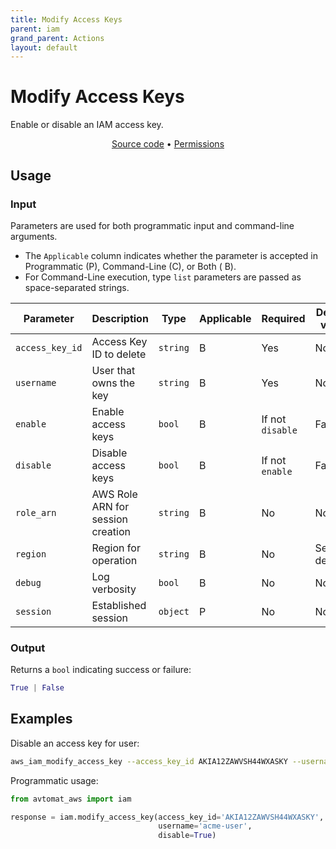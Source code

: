 ```yaml
---
title: Modify Access Keys
parent: iam
grand_parent: Actions
layout: default
---
```


# Modify Access Keys

Enable or disable an IAM access key.<br/>

<p align="center">
   <a href="/avtomat_aws/iam/modify_access_key.py">Source code</a> •
   <a href="/permissions/iam/modify_access_key">Permissions</a>
</p>

## Usage

### Input

Parameters are used for both programmatic input and command-line arguments.<br/>

- The `Applicable` column indicates whether the parameter is accepted in Programmatic (P), Command-Line (C), or Both (
  B).<br/>
- For Command-Line execution, type `list` parameters are passed as space-separated strings.

| Parameter       | Description                       | Type     | Applicable | Required         | Default value   |
|-----------------|-----------------------------------|----------|------------|------------------|-----------------|
| `access_key_id` | Access Key ID to delete           | `string` | B          | Yes              | None            |
| `username`      | User that owns the key            | `string` | B          | Yes              | None            |
| `enable`        | Enable access keys                | `bool`   | B          | If not `disable` | False           |
| `disable`       | Disable access keys               | `bool`   | B          | If not `enable`  | False           |
| `role_arn`      | AWS Role ARN for session creation | `string` | B          | No               | None            |
| `region`        | Region for operation              | `string` | B          | No               | Session default |
| `debug`         | Log verbosity                     | `bool`   | B          | No               | None            |
| `session`       | Established session               | `object` | P          | No               | None            |

### Output

Returns a `bool` indicating success or failure:

```python
True | False
```

## Examples

Disable an access key for user:

```bash
aws_iam_modify_access_key --access_key_id AKIA12ZAWVSH44WXASKY --username acme-user --disable
```

Programmatic usage:

```python
from avtomat_aws import iam

response = iam.modify_access_key(access_key_id='AKIA12ZAWVSH44WXASKY',
                                 username='acme-user',
                                 disable=True)
```